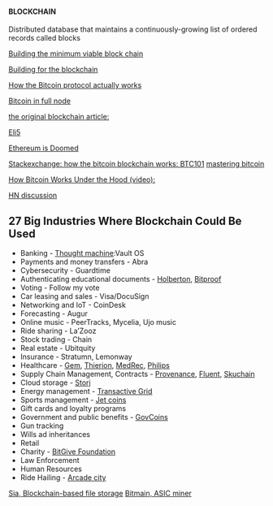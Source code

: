 #### BLOCKCHAIN
Distributed database that maintains a continuously-growing list of ordered records called blocks

[Building the minimum viable block chain](https://www.igvita.com/2014/05/05/minimum-viable-block-chain/)

[Building for the blockchain](https://blog.ycombinator.com/building-for-the-blockchain/)

[How the Bitcoin protocol actually works](http://www.michaelnielsen.org/ddi/how-the-bitcoin-protocol-actually-works/)

[Bitcoin in full node](https://bitcoin.org/en/full-node)

[the original blockchain article:](http://szabo.best.vwh.net/securetitle.html)

[Eli5](https://www.reddit.com/r/Bitcoin/comments/4yp5q1/could_you_please_eli5_the_blockchain_technology/)

[Ethereum is Doomed](http://nakamotoinstitute.org/mempool/ethereum-is-doomed/)

[Stackexchange: how the bitcoin blockchain works: ](http://bitcoin.stackexchange.com/questions/12427/can-someone-explain-how-the-bitcoin-blockchain-works)
[BTC101](https://viruliant.github.io/BTC-101/)
[mastering bitcoin](https://github.com/bitcoinbook/bitcoinbook)


[How Bitcoin Works Under the Hood (video):](https://www.youtube.com/watch?v=Lx9zgZCMqXE&feature=youtu.be)

[HN discussion](https://news.ycombinator.com/item?id=12571287)


27 Big Industries Where Blockchain Could Be Used
------

+ Banking -  [Thought machine](https://www.thoughtmachine.net/):Vault OS 
+ Payments and money transfers - Abra
+ Cybersecurity - Guardtime
+ Authenticating educational documents - [Holberton](http://www.marketwired.com/press-release/holberton-school-authenticate-its-academic-certificates-with-bitcoin-blockchain-2065768.htm), [Bitproof](https://bitproof.io/)
+ Voting - Follow my vote
+ Car leasing and sales - Visa/DocuSign
+ Networking and IoT - CoinDesk
+ Forecasting - Augur 
+ Online music - PeerTracks, Mycelia, Ujo music
+ Ride sharing -  La’Zooz
+ Stock trading - Chain
+ Real estate - Ubitquity 
+ Insurance - Stratumn, Lemonway
+ Healthcare - [Gem](https://gem.co/), [Thierion](https://tierion.com/), [MedRec](https://www.media.mit.edu/research/groups/1454/medrec), [Philips](http://www.2.forms.healthcare.philips.com/blockchainlabs)
+ Supply Chain Management, Contracts  - [Provenance](https://www.provenance.org/), [Fluent](https://www.netspective.com/fluent/), [Skuchain](https://www.skuchain.com/)
+ Cloud storage - [Storj](https://storj.io/)
+ Energy management - [Transactive Grid](http://transactivegrid.net/)
+ Sports management - [Jet coins](https://jetcoininstitute.com/)
+ Gift cards and loyalty programs
+ Government and public benefits  - [GovCoins](http://discholdings.com/) 
+ Gun tracking
+ Wills ad inheritances
+ Retail
+ Charity - [BitGive Foundation](http://bitgivefoundation.org/)
+ Law Enforcement
+ Human Resources
+ Ride Hailing - [Arcade city](https://arcade.city/)


[Sia, Blockchain-based file storage](https://sia.tech/)
[Bitmain, ASIC miner](https://www.bitmain.com)
